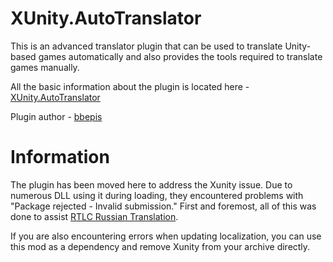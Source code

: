 # XUnity.AutoTranslator

This is an advanced translator plugin that can be used to translate Unity-based games automatically and also provides the tools required to translate games manually.

All the basic information about the plugin is located here - [XUnity.AutoTranslator](https://github.com/bbepis/XUnity.AutoTranslator)

Plugin author - [bbepis](https://github.com/bbepis)

# Information

The plugin has been moved here to address the Xunity issue. Due to numerous DLL using it during loading, they encountered problems with "Package rejected - Invalid submission." First and foremost, all of this was done to assist [RTLC Russian Translation](https://thunderstore.io/c/lethal-company/p/Hayrizan/RTLC_Russian_Translation/).

If you are also encountering errors when updating localization, you can use this mod as a dependency and remove Xunity from your archive directly.





